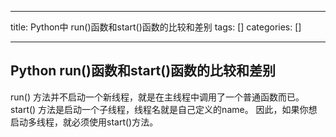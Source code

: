 
--- 
title:  Python中 run()函数和start()函数的比较和差别 
tags: []
categories: [] 

---
## Python run()函数和start()函数的比较和差别

run() 方法并不启动一个新线程，就是在主线程中调用了一个普通函数而已。 start() 方法是启动一个子线程，线程名就是自己定义的name。 因此，如果你想启动多线程，就必须使用start()方法。
